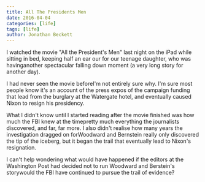```yaml
---
title: All The Presidents Men
date: 2016-04-04
categories: [life]
tags: [life]
author: Jonathan Beckett
---
```


I watched the movie "All the President's Men" last night on the iPad while sitting in bed, keeping half an ear our for our teenage daughter, who was havinganother spectacular falling down moment (a very long story for another day).

I had never seen the movie beforeI'm not entirely sure why. I'm sure most people know it's an account of the press expos of the campaign funding that lead from the burglary at the Watergate hotel, and eventually caused Nixon to resign his presidency.

What I didn't know until I started reading after the movie finished was how much the FBI knew at the timepretty much everything the journalists discovered, and far, far more. I also didn't realise how many years the investigation dragged on forWoodward and Bernstein really only discovered the tip of the iceberg, but it began the trail that eventually lead to Nixon's resignation.

I can't help wondering what would have happened if the editors at the Washington Post had decided not to run Woodward and Berstein's storywould the FBI have continued to pursue the trail of evidence?